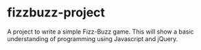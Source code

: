 fizzbuzz-project
================

A project to write a simple Fizz-Buzz game.  This will show a basic understanding of programming using Javascript and jQuery.
